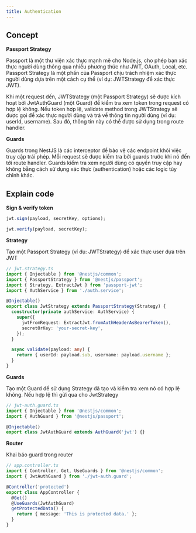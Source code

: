 ```yaml
---
title: Authentication
---
```


## Concept

**Passport Strategy**

Passport là một thư viện xác thực mạnh mẽ cho Node.js, cho phép bạn xác thực người dùng thông qua nhiều phương thức như JWT, OAuth, Local, etc. Passport Strategy là một phần của Passport chịu trách nhiệm xác thực người dùng dựa trên một cách cụ thể (ví dụ: JWTStrategy để xác thực JWT).

Khi một request đến, JWTStrategy (một Passport Strategy) sẽ được kích hoạt bởi JwtAuthGuard (một Guard) để kiểm tra xem token trong request có hợp lệ không. Nếu token hợp lệ, validate method trong JWTStrategy sẽ được gọi để xác thực người dùng và trả về thông tin người dùng (ví dụ: userId, username). Sau đó, thông tin này có thể được sử dụng trong route handler.

**Guards**

Guards trong NestJS là các interceptor để bảo vệ các endpoint khỏi việc truy cập trái phép. Mỗi request sẽ được kiểm tra bởi guards trước khi nó đến tới route handler. Guards kiểm tra xem người dùng có quyền truy cập hay không bằng cách sử dụng xác thực (authentication) hoặc các logic tùy chỉnh khác.

## Explain code  

**Sign & verify token**

```ts
jwt.sign(payload, secretKey, options);
```

```ts
jwt.verify(payload, secretKey);
```

**Strategy**

Tạo một Passport Strategy (ví dụ: JWTStrategy) để xác thực user dựa trên JWT

```ts
// jwt.strategy.ts
import { Injectable } from '@nestjs/common';
import { PassportStrategy } from '@nestjs/passport';
import { Strategy, ExtractJwt } from 'passport-jwt';
import { AuthService } from './auth.service';

@Injectable()
export class JwtStrategy extends PassportStrategy(Strategy) {
  constructor(private authService: AuthService) {
    super({
      jwtFromRequest: ExtractJwt.fromAuthHeaderAsBearerToken(),
      secretOrKey: 'your-secret-key',
    });
  }

  async validate(payload: any) {
    return { userId: payload.sub, username: payload.username };
  }
}
```

**Guards**

Tạo một Guard để sử dụng Strategy đã tạo và kiểm tra xem nó có hợp lệ không. Nếu hợp lệ thì gửi qua cho JwtStrategy

```ts
// jwt-auth.guard.ts
import { Injectable } from '@nestjs/common';
import { AuthGuard } from '@nestjs/passport';

@Injectable()
export class JwtAuthGuard extends AuthGuard('jwt') {}
```

**Router**

Khai báo guard trong router 

```ts
// app.controller.ts
import { Controller, Get, UseGuards } from '@nestjs/common';
import { JwtAuthGuard } from './jwt-auth.guard';

@Controller('protected')
export class AppController {
  @Get()
  @UseGuards(JwtAuthGuard)
  getProtectedData() {
    return { message: 'This is protected data.' };
  }
}
```